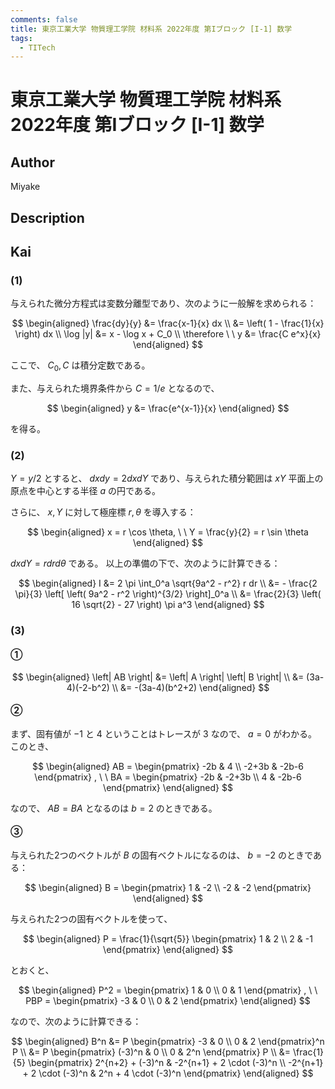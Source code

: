 ```yaml
---
comments: false
title: 東京工業大学 物質理工学院 材料系 2022年度 第Iブロック [I-1] 数学
tags:
  - TITech
---
```

# 東京工業大学 物質理工学院 材料系 2022年度 第Iブロック \[I-1\] 数学

## **Author**
Miyake

## **Description**

## **Kai**
### (1)
与えられた微分方程式は変数分離型であり、次のように一般解を求められる：

$$
\begin{aligned}
\frac{dy}{y}
&= \frac{x-1}{x} dx
\\
&= \left( 1 - \frac{1}{x} \right) dx
\\
\log |y|
&= x - \log x + C_0
\\
\therefore \ \ 
y &= \frac{C e^x}{x}
\end{aligned}
$$

ここで、 $C_0, C$ は積分定数である。

また、与えられた境界条件から $C=1/e$ となるので、

$$
\begin{aligned}
y &= \frac{e^{x-1}}{x}
\end{aligned}
$$

を得る。

### (2)
$Y=y/2$ とすると、 $dxdy = 2dxdY$ であり、与えられた積分範囲は $xY$ 平面上の原点を中心とする半径 $a$ の円である。

さらに、 $x,Y$ に対して極座標 $r, \theta$ を導入する：

$$
\begin{aligned}
x = r \cos \theta, \ \ Y = \frac{y}{2} = r \sin \theta
\end{aligned}
$$

$dxdY = r dr d \theta$ である。
以上の準備の下で、次のように計算できる：

$$
\begin{aligned}
I
&= 2 \pi \int_0^a \sqrt{9a^2 - r^2} r dr
\\
&= - \frac{2 \pi}{3} \left[ \left( 9a^2 - r^2 \right)^{3/2} \right]_0^a
\\
&= \frac{2}{3} \left( 16 \sqrt{2} - 27 \right) \pi a^3
\end{aligned}
$$

### (3)
#### &#9312;

$$
  \begin{aligned}
  \left| AB \right|
  &= \left| A \right| \left| B \right|
  \\
  &= (3a-4)(-2-b^2)
  \\
  &= -(3a-4)(b^2+2)
  \end{aligned}
$$

#### &#9313;
まず、固有値が $-1$ と $4$ ということはトレースが $3$ なので、 $a=0$ がわかる。
このとき、

$$
  \begin{aligned}
  AB = \begin{pmatrix} -2b & 4 \\ -2+3b & -2b-6 \end{pmatrix}
  , \ \ 
  BA = \begin{pmatrix} -2b & -2+3b \\ 4 & -2b-6 \end{pmatrix}
  \end{aligned}
$$

なので、 $AB=BA$ となるのは $b=2$ のときである。

#### &#9314;
与えられた2つのベクトルが $B$ の固有ベクトルになるのは、 $b=-2$ のときである：

$$
\begin{aligned}
B = \begin{pmatrix} 1 & -2 \\ -2 & -2 \end{pmatrix}
\end{aligned}
$$

与えられた2つの固有ベクトルを使って、

$$
\begin{aligned}
P = \frac{1}{\sqrt{5}} \begin{pmatrix} 1 & 2 \\ 2 & -1 \end{pmatrix}
\end{aligned}
$$

とおくと、

$$
\begin{aligned}
P^2 = \begin{pmatrix} 1 & 0 \\ 0 & 1 \end{pmatrix}
, \ \ 
PBP = \begin{pmatrix} -3 & 0 \\ 0 & 2 \end{pmatrix}
\end{aligned}
$$

なので、次のように計算できる：

$$
\begin{aligned}
B^n
&= P \begin{pmatrix} -3 & 0 \\ 0 & 2 \end{pmatrix}^n P
\\
&= P \begin{pmatrix} (-3)^n & 0 \\ 0 & 2^n \end{pmatrix} P
\\
&= \frac{1}{5}
\begin{pmatrix} 2^{n+2} + (-3)^n & -2^{n+1} + 2 \cdot (-3)^n \\ -2^{n+1} + 2 \cdot (-3)^n & 2^n + 4 \cdot (-3)^n \end{pmatrix}
\end{aligned}
$$